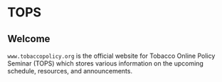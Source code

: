 # TOPS

## Welcome

`www.tobaccopolicy.org` is the official website for Tobacco Online Policy Seminar (TOPS) which stores various information on the upcoming schedule, resources, and announcements.
